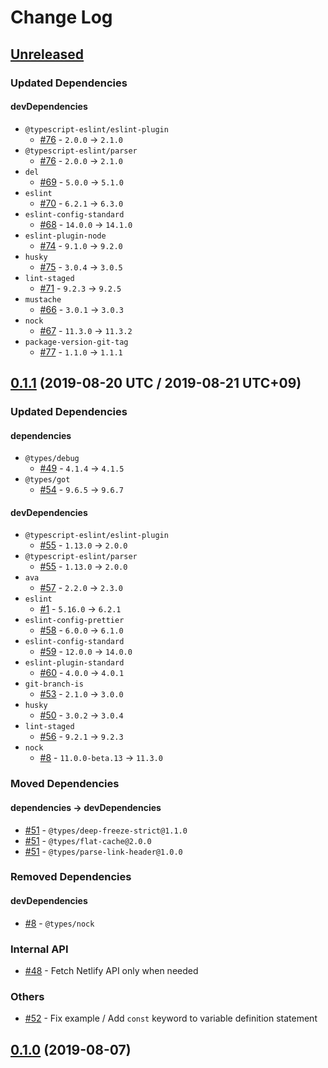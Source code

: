 # Change Log

## [Unreleased]

### Updated Dependencies

#### devDependencies

* `@typescript-eslint/eslint-plugin`
    * [#76] - `2.0.0` -> `2.1.0`
* `@typescript-eslint/parser`
    * [#76] - `2.0.0` -> `2.1.0`
* `del`
    * [#69] - `5.0.0` -> `5.1.0`
* `eslint`
    * [#70] - `6.2.1` -> `6.3.0`
* `eslint-config-standard`
    * [#68] - `14.0.0` -> `14.1.0`
* `eslint-plugin-node`
    * [#74] - `9.1.0` -> `9.2.0`
* `husky`
    * [#75] - `3.0.4` -> `3.0.5`
* `lint-staged`
    * [#71] - `9.2.3` -> `9.2.5`
* `mustache`
    * [#66] - `3.0.1` -> `3.0.3`
* `nock`
    * [#67] - `11.3.0` -> `11.3.2`
* `package-version-git-tag`
    * [#77] - `1.1.0` -> `1.1.1`

[Unreleased]: https://github.com/sounisi5011/metalsmith-netlify-published-date/compare/v0.1.1...HEAD
[#66]: https://github.com/sounisi5011/metalsmith-netlify-published-date/pull/66
[#67]: https://github.com/sounisi5011/metalsmith-netlify-published-date/pull/67
[#68]: https://github.com/sounisi5011/metalsmith-netlify-published-date/pull/68
[#69]: https://github.com/sounisi5011/metalsmith-netlify-published-date/pull/69
[#70]: https://github.com/sounisi5011/metalsmith-netlify-published-date/pull/70
[#71]: https://github.com/sounisi5011/metalsmith-netlify-published-date/pull/71
[#74]: https://github.com/sounisi5011/metalsmith-netlify-published-date/pull/74
[#75]: https://github.com/sounisi5011/metalsmith-netlify-published-date/pull/75
[#76]: https://github.com/sounisi5011/metalsmith-netlify-published-date/pull/76
[#77]: https://github.com/sounisi5011/metalsmith-netlify-published-date/pull/77

## [0.1.1] (2019-08-20 UTC / 2019-08-21 UTC+09)

### Updated Dependencies

#### dependencies

* `@types/debug`
    * [#49] - `4.1.4` -> `4.1.5`
* `@types/got`
    * [#54] - `9.6.5` -> `9.6.7`

#### devDependencies

* `@typescript-eslint/eslint-plugin`
    * [#55] - `1.13.0` -> `2.0.0`
* `@typescript-eslint/parser`
    * [#55] - `1.13.0` -> `2.0.0`
* `ava`
    * [#57] - `2.2.0` -> `2.3.0`
* `eslint`
    * [#1] - `5.16.0` -> `6.2.1`
* `eslint-config-prettier`
    * [#58] - `6.0.0` -> `6.1.0`
* `eslint-config-standard`
    * [#59] - `12.0.0` -> `14.0.0`
* `eslint-plugin-standard`
    * [#60] - `4.0.0` -> `4.0.1`
* `git-branch-is`
    * [#53] - `2.1.0` -> `3.0.0`
* `husky`
    * [#50] - `3.0.2` -> `3.0.4`
* `lint-staged`
    * [#56] - `9.2.1` -> `9.2.3`
* `nock`
    * [#8] - `11.0.0-beta.13` -> `11.3.0`

### Moved Dependencies

#### dependencies -> devDependencies

* [#51] - `@types/deep-freeze-strict@1.1.0`
* [#51] - `@types/flat-cache@2.0.0`
* [#51] - `@types/parse-link-header@1.0.0`

### Removed Dependencies

#### devDependencies

* [#8] - `@types/nock`

### Internal API

* [#48] - Fetch Netlify API only when needed

### Others

* [#52] - Fix example / Add `const` keyword to variable definition statement

[0.1.1]: https://github.com/sounisi5011/metalsmith-netlify-published-date/compare/v0.1.0...v0.1.1
[#1]: https://github.com/sounisi5011/metalsmith-netlify-published-date/pull/1
[#8]: https://github.com/sounisi5011/metalsmith-netlify-published-date/pull/8
[#48]: https://github.com/sounisi5011/metalsmith-netlify-published-date/pull/48
[#49]: https://github.com/sounisi5011/metalsmith-netlify-published-date/pull/49
[#50]: https://github.com/sounisi5011/metalsmith-netlify-published-date/pull/50
[#51]: https://github.com/sounisi5011/metalsmith-netlify-published-date/pull/51
[#52]: https://github.com/sounisi5011/metalsmith-netlify-published-date/pull/52
[#53]: https://github.com/sounisi5011/metalsmith-netlify-published-date/pull/53
[#54]: https://github.com/sounisi5011/metalsmith-netlify-published-date/pull/54
[#55]: https://github.com/sounisi5011/metalsmith-netlify-published-date/pull/55
[#56]: https://github.com/sounisi5011/metalsmith-netlify-published-date/pull/56
[#57]: https://github.com/sounisi5011/metalsmith-netlify-published-date/pull/57
[#58]: https://github.com/sounisi5011/metalsmith-netlify-published-date/pull/58
[#59]: https://github.com/sounisi5011/metalsmith-netlify-published-date/pull/59
[#60]: https://github.com/sounisi5011/metalsmith-netlify-published-date/pull/60

## [0.1.0] (2019-08-07)

[0.1.0]: https://github.com/sounisi5011/metalsmith-netlify-published-date/compare/v0.0.0...v0.1.0
